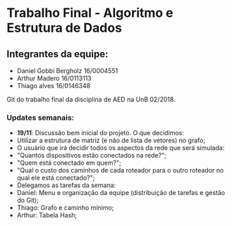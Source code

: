 # Trabalho Final - Algoritmo e Estrutura de Dados

## Integrantes da equipe:
- Daniel Gobbi Bergholz 16/0004551
- Arthur Madero 16/0113113
- Thiago alves 16/0146348 

Git do trabalho final da disciplina de AED na UnB 02/2018.

### Updates semanais:
- **19/11**: Discussão bem inicial do projeto. O que decidimos: 
 - Utilizar a estrutura de matriz (e não de lista de vetores) no grafo;
 - O usuário que irá decidir todos os aspectos da rede que será simulada:
  - "Quantos dispositivos estão conectados na rede?";
  - "Quem está conectado em quem?";
  - "Qual o custo dos caminhos de cada roteador para o outro roteador no qual ele está conectado?";
 - Delegamos as tarefas da semana:
  - Daniel: Menu e organização da equipe (distribuição de tarefas e gestão do Git);
  - Thiago: Grafo e caminho mínimo;
  - Arthur: Tabela Hash;
